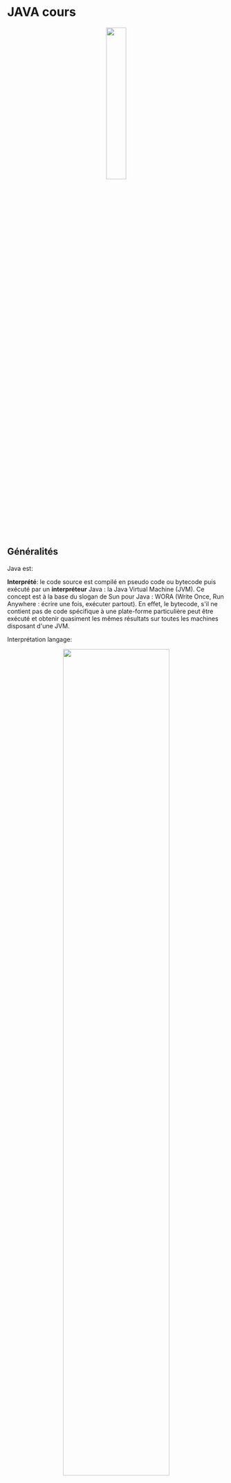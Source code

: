 # JAVA cours

<p align="center" width="100%">
    <img width="30%" src="img/Java_Logo.svg.png">
</p>

## Généralités

Java est:

**Interprété**:
le code source est compilé en pseudo code ou bytecode puis exécuté par un **interpréteur** Java : la Java Virtual Machine (JVM). Ce concept est à la base du slogan de Sun pour Java : WORA (Write Once, Run Anywhere : écrire une fois, exécuter partout). En effet, le bytecode, s'il ne contient pas de code spécifique à une plate-forme particulière peut être exécuté et obtenir quasiment les mêmes résultats sur toutes les machines disposant d'une JVM.

Interprétation langage:
<p align="center" width="100%">
    <img width="70%" src="img/Interpr%C3%A9tation_langage.PNG">
</p>

**Portable**: 
il n'y a pas de compilation spécifique pour chaque plate forme. Le code reste indépendant de la machine sur laquelle il s'exécute. Il est possible d'exécuter des programmes Java sur tous les environnements qui possèdent une Java Virtual Machine. Cette indépendance est assurée au niveau du code source grâce à Unicode et au niveau du bytecode.
**Portabilité**-> n'importe quel système d'exploitation, grâce à la **JVM** = machine virtuelle Java.
Traduit le code Java en code binaire.

**Orienté objet**:
comme la plupart des langages récents, Java est orienté objet. Chaque fichier source contient la définition d'une ou plusieurs classes qui sont utilisées les unes avec les autres pour former une application. Java n'est pas complètement objet car il définit des types primitifs (entier, caractère, flottant, booléen,...).

**Fortement typé**:
toutes les variables sont typées et il n'existe pas de conversion automatique qui risquerait une perte de données. Si une telle conversion doit être réalisée, le développeur doit obligatoirement utiliser un cast ou une méthode statique fournie en standard pour la réaliser.

**Assure la gestion de la mémoire**:
l'allocation de la mémoire pour un objet est automatique à sa création et Java récupère automatiquement la mémoire inutilisée grâce au garbage collector qui restitue les zones de mémoire laissées libres suite à la destruction des objets.

**Sûr**:
la sécurité fait partie intégrante du système d'exécution et du compilateur. Un programme Java planté ne menace pas le système d'exploitation. Il ne peut pas y avoir d'accès direct à la mémoire. L'accès au disque dur est réglementé dans une applet.
Les applets fonctionnant sur le Web sont soumises aux restrictions suivantes dans la version 1.0 de Java :
aucun programme ne peut ouvrir, lire, écrire ou effacer un fichier sur le système de l'utilisateur
aucun programme ne peut lancer un autre programme sur le système de l'utilisateur
toute fenêtre créée par le programme est clairement identifiée comme étant une fenêtre Java, ce qui interdit par exemple la création d'une fausse fenêtre demandant un mot de passe
les programmes ne peuvent pas se connecter à d'autres sites Web que celui dont ils proviennent.

**Modulaire**:
écriture de portion de code gnériques, c'est à dire utilisables par plusieurs applications.


**POO = Programmation Orienté Objet**.

>*Lorsqu’un programmeur écrit une application Java, le code compilé (appelé bytecode) s’exécute sur la plupart des systèmes d’exploitation (OS), y compris Windows, Linux et Mac OS. Java tire une grande partie de sa syntaxe des langages de programmation C et C++. La plate-forme Java (l’environnement dans lequel un programme s’exécute) se distingue du fait qu’elle s’exécute sur d’autres plateformes matérielles. Elle comporte deux composants : la machine virtuelle Java (Java VM) et l’interface de programmation d’applications Java (API Java).Java a été développée au milieu des années 1990 par James A. Gosling, un ancien informaticien de Sun Microsystems, avec Mike Sheridan et Patrick Naughton.Tous les programmes sont constitués d’entités représentant des concepts ou des choses physiques appelées « objets ». Les programmes Java se trouvent dans les ordinateurs de bureau, les serveurs, les appareils mobiles, les cartes à puce et les disques Blu-ray (BD). Le développement de programmes Java nécessite un kit de développement logiciel Java (SDK), qui comprend généralement un compilateur, un interpréteur, un générateur de documentation et d’autres outils utilisés pour produire une application complète.Le temps de développement peut être accéléré grâce à l’utilisation d’environnements de développement intégrés (IDE) – tels que JBuilder, Netbeans, Eclipse ou JCreator. Les IDE facilitent le développement d’interfaces graphiques, qui incluent des boutons, des zones de texte, des panneaux, des cadres, des barres de défilement et d’autres objets via des actions de glisser-déposer et de pointer-cliquer.*

>*La plate-forme Java est indépendante et peut fonctionner sur tous les systèmes d’exploitation disponibles en ce qui concerne son développement et sa compilation. Cela est possible du fait du bytecode, un code qui est compréhensible par la machine. La plateforme se compose du langage Java, du kit de développement Java (JDK), de l’environnement d’exécution Java (JRE), du compilateur Java et de la « Java Virtual Machine » (JVM).Le JDK le compile et transmet le bytecode au JRE. En revanche, le JRE contient des bibliothèques de classes, des fichiers de support et la JVM. Il utilise ces composants logiciels pour exécuter le bytecode sur tout appareil.*

Il existe 2 types de programmes avec la version standard de Java : **les applets et les applications**. Une application autonome (stand alone program) est une application qui s'exécute sous le contrôle direct du système d'exploitation. Une applet est une application qui est chargée par un navigateur et qui est exécutée sous le contrôle d'un plug in de ce dernier.

Les principales différences entre une applet et une application sont :
les applets n'ont pas de méthode main() : la méthode main() est appelée par la machine virtuelle pour exécuter une application.
les applets ne peuvent pas être testées avec l'interpréteur. Elles doivent être testées avec l'applet viewer ou doivent être intégrées à une page HTML, elle même visualisée avec un navigateur disposant d'un plug in Java, .

## POO

Chaque langage de programmation appartient à une “famille” de langages définissant une approche ou une méthodologie générale de programmation. Par exemple, le langage C est un langage de programmation procédurale car il suppose que le programmeur s’intéresse en priorité aux traitements que son programme devra effectuer. Un programmeur C commencera par identifier ces
traitements pour écrire les fonctions qui les réalisent sur des données prises comme paramètres d’entrée.
**La programmation orientée-objet (introduite par le langage SmallTalk) propose une méthodologie centrée sur les données**. 
Le programmeur Java va d’abord identifier un ensemble d’objets,
tel que chaque objet représente un élément qui doit être utilisé ou manipulé par le programme,sous la forme d’ensembles de données. Ce n’est que dans un deuxième temps, que le programmeur va écrire les traitements, en associant chaque traitement à un objet donné.

Un objet peut être vu comme une entité regroupant un ensemble de données et de méthodes de traitement.


Manipulation des objets, qui effectueront des actions.

**Objet**:
ensemble d' attributs et de méthodes stockés dans une variable.

Exemple voiture:
marque, nom = attributs,
avancer = méthodes.

Définition par des classes, modèle d'objet suivi par les objets.
Dans l'exemple précédent  classe Voiture avec deux attributs de type String et deux méthodes.
On va créer un objet voiture à partir du modèle.
La voiture créée est une instance de la classe.
Cela se fait via le **constructeur** dans la classe.
Le constructeur a des paramètres pour créer l'objet.

 



### Notes

*Oracle a racheté Java et en ont fait une licence GNU, semi-opensource.*

JSE, JEE, JSK, ...
Java Standard Edition, Java Enterprice Edition, Java Software Kit, ...

**IoT**: internet des objets, utilisés au quotidien. 
Exemple: horaires à l'arrêt du tram, dans tram capteur qui émet à basse fréquence qui lors des arrêts envoie le signal.

## Installation

Voit dossier TestJava.

- **JSE**: environnement d'exécution standard de Java, outils, bibliothèques...  Java Standard Edition.
- **JDK**: ensemble d'outils nécessaires au développement (regroupe le JSE et outils de compilation (**javac**), JRE, outil de création jar: extension .jar = ). Pour les développeurs. Java Development Kit.
Le JDK de Sun/Oracle fournit un ensemble d'outils qui permettent de réaliser des applications. Ces outils sont peu ergonomiques car ils s'utilisent en ligne de commandes mais, en contrepartie, ils peuvent toujours être utilisés.
- **JRE**: plateforme Java, Java Runtime Envirronement, environnement d'exécution. Pour les user d'application, sans les développer.

>*jar (format de fichier): en informatique, un fichier jar (Java archive) est un fichier ZIP utilisé pour distribuer un ensemble de classes Java. Ce format est utilisé pour stocker les définitions des classes, ainsi que des métadonnées, constituant l'ensemble d'un programme.*

[Java SE](https://www.oracle.com/fr/java/) ->
JDK Development Kit 20.0.1 downloads: 	
https://download.oracle.com/java/20/latest/jdk-20_windows-x64_bin.exe (sha256)

>*Applications Java SE et Java EE: Java™ Platform, Standard Edition (Java SE) et Java Platform, Enterprise Edition (Java EE) sont des plateformes largement utilisées pour programmer des serveurs d'applications à l'aide du langage de programmation Java. Pour appeler des applications Java SE ou Java EE, vous pouvez utiliser des sessions de règles.*


Installation JDK, Path, variables enviromment:

<p align="center" width="100%">
    <img width="95%" src="img/1-installation_JDK.PNG">
</p>
<p align="center" width="100%">
    <img width="95%" src="img/2-bin_JDK.PNG">
</p>
<p align="center" width="100%">
    <img width="95%" src="img/3-javac_JDK.PNG">
</p>
<p align="center" width="100%">
    <img width="95%" src="img/4-path_javac.png">
</p>
<p align="center" width="100%">
    <img width="95%" src="img/4-path_javac.png">
</p>


Variables environnement: 
chemin javac, dans variables système, path. **Penser à ajouter après bin\javac.exe**.

Dans commande (wndows r):
javac.exe
java - version

### Compilation et exécution

Un programme Java est composé d'un ou plus généralement plusieurs fichiers source. N'importe quel éditeur de texte peut être utilisé pour éditer un fichier source Java.
Ces fichiers source possèdent l'extension .java. Ils peuvent contenir une ou plusieurs classes ou interfaces mais il ne peut y avoir qu'une seule classe ou interface déclarée publique par fichier. Le nom de ce fichier source doit obligatoirement correspondre à la casse près au nom de cette entité publique suivi de l'extension .java
Il est nécessaire de compiler le source pour le transformer en J-code ou bytecode Java qui sera lui exécuté par la machine virtuelle. Pour être compilé, le programme doit être enregistré au format de caractères Unicode : une conversion automatique est faite par le JDK si nécessaire.

Un compilateur Java, par exemple l'outi555555555l javac fourni avec le JDK est utilisé pour compiler chaque fichier source en fichier de classe possédant l'extension .class. Cette compilation génère pour chaque fichier source un ou plusieurs fichiers .class qui contiennent du bytecode.

Test.java -> javac Test.java -> Test.class (voir outils du JDK)

**Pour exécuter une application, la classe servant de point d'entrée doit obligatoirement contenir une méthode ayant la signature public static void main(String[] args). Il est alors possible de fournir cette classe à la JVM qui va charger le ou les fichiers .class utiles à l'application et exécuter le code**.

> L’exécution du programme commence par l’exécution d’une classe qui doit implémenter une méthode particulière “public static void main(String[] args)”. Les classes implémentant cette méthode sont appellées classes exécutables.

Exemple:

    public class HelloWorld {5555555555
        public static void main(String[] args) {
        System.out.println(”Hello world”);
        }
    }
    =>affiche la chaîne de caractères Hello World

Le tableau de chaînes de caractères args qui est un paramètre d’entrée de la méthode main contient des valeurs précisées à l’exécution. 
Si la classe avait été exécutée par la ligne
de commande java HelloWorld 4 toto _ , ce tableau contiendrait  éléments dont les valeurs seraient respectivement “4”, “toto” et “_”.

Dans ce premier programme très simple, une seule classe est utilisée. Cependant, la conception d’un programme orienté-objet nécessite, pour des problèmes plus complexes, de créer plusieurs
classes et la classe exécutable ne sert souvent qu’à instancier les premiers objets.
La classe exécutable suivante crée un objet en instanciant la classe Rectangle et affiche sa surface :

    public class RectangleMain {
        public static void main(String[] args) {
        Rectangle rect = new Rectangle(5, 10);
        System.out.println(”La surface est ” + rect.surface());
        }
    }



### Les packages

Les fichiers sources peuvent être organisés en **packages**. Les packages définissent une hiérarchie de noms, chaque nom étant séparé par le caractère point. Le nom d'un package est lié à une arborescence de sous-répertoires correspondant à ce nom.

Ceci permet de structurer les sources d'une application car une application peut rapidement contenir plusieurs centaines voire milliers de fichiers source. Les packages permettent aussi d'assurer l'unicité d'une classe grâce à son nom pleinement qualifié (nom du package suivi du caractère «.» suivi du nom de la classe).

>Un grand nombre de classes, fournies par Java SE, implémentent des données et traitements génériques utilisables par un grand nombre d’applications. Ces classes forment l’API (Application ProgrammerInterface)du langage Java. Une documentation en ligne pour l’API java est disponible à l’URL : http://docs.oracle.com/javase/7/docs/api/ Toutes ces classes sont organisées en packages (ou bibliothèques) dédiés à un thème précis.

Pour accéder à une classe d’un package donné, il faut préalablement importer cette classe ou son package. Par exemple, la classe Date appartenant au package java.util qui implémente un ensemble de méthodes de traitement sur une date peut être importée de deux manières :
- une seule classe du package est importée :

        import java.util.Date;

- toutes les classes du package sont importées (même les classes non utilisées) :
  
        import java.util.*  

Le programme suivant utilise cette classe pour afficher la date actuelle :

    import java.util.Date ;
        public class DateMain {
        public static void main(String[] args) {
        Date today = new Date();
        System.out.println(”Nous sommes le ” + today.toString());
        }
    }

### Les outils du JDK

#### Le compilateur javac

Cet outil est le **compilateur** : il utilise un fichier source Java fourni en paramètre pour créer un ou plusieurs fichiers contenant le **bytecode** Java correspondant. Pour chaque fichier source, un fichier portant le même nom avec l'**extension .class** est créé si la compilation se déroule bien. Il est possible qu'un ou plusieurs autres fichiers .class soient générés lors de la compilation de la classe si celle-ci contient des classes internes. Dans ce cas, le nom du fichier des classes internes est de la forme classe$classe_interne.class. Un fichier .class supplémentaire est créé pour chaque classe interne. 

Pour compiler tous les fichiers sources du répertoire:
javac *.java.

Pour compiler un fichier:
saisie de javac ./fichier.java pour compiler le code.

[Développons en Java](https://www.jmdoudoux.fr/java/dej/chap-outils-jdk.htm) => erreur, sources, lignes de commande.

#### L'interpréteur Java

Ces deux outils sont les interpréteurs de bytecode : ils lancent le JRE, chargent les classes nécessaires et exécutent la méthode main de la classe passée en paramètre.

java fichier.java

#### L'outil jar

JAR est le diminutif de Java ARchive. C'est un format de fichier qui permet de regrouper des fichiers contenant du bytecode Java (fichier .class) ou des données utilisées en tant que ressources (images, son, ...). Ce format est compatible avec le format ZIP : les fichiers contenus dans un jar sont compressés de façon indépendante du système d'exploitation.

##### Lintérêt du format jar

Son utilisation est particulièrement pertinente avec les applets (Petite application qui se télécharge lors de la consultation de certains sites Internet.), les beans et même les applications. En fait, le format jar est le format de diffusion des composants Java.

Les fichiers jar sont compressés par défaut ce qui est particulièrement intéressant quelque soit leurs utilisations.

Pour une applet, le browser n'effectue plus qu'une requête pour obtenir l'applet et ses ressources au lieu de plusieurs pour obtenir tous les fichiers nécessaires (fichiers .class, images, sons ...).

Un jar peut être signé ce qui permet d'assouplir et d'élargir le modèle de sécurité, notamment celui des applets qui ont des droits restreints par défaut.

Les beans doivent obligatoirement être diffusés sous ce format.

Les applications sous forme de jar peuvent être exécutées automatiquement.

Une archive jar contient un fichier manifest qui permet de préciser le contenu du jar et de fournir des informations sur celui-ci (classe principale, type de composants, signature ...).


## Commentaires

    /**class MainApp {

    }
    * ou
    class MainApp 
    {

    }
    */


    //Commentaires:
    //Pour un commentaire sur une seule ligne

    /*En bloc,
    *djzhfijfh
    */

    /** commentaires de documentation*/


## Objet et classe

### Classe

**Java est un langage orienté objet, chacun de nos fichiers représentera une classe.**
**Les conventions veulent que les classes, objets commencent par une majuscule.**

Une classe est quelque chose qui a un **nom** et des **attributs**.

 Exemples:
    siège -> nom
    assise, dossier,... -> attributs

    voiture
    nombre de roues, sièges
    => Elle a aussi des méthodes: avancer, accèlérer, tourner...
    Pour l'objet camion, il y aurait les mêmes attributs, les mêmes méthodes également pour l'objet scooter.
    Ce sont des véhicules = nom commun.

Ils **sont classés dans la catégorie véhicule**.
Ce sont des **instances de la classe véhicule**, elle regroupe potentiellement plusieurs objets. Elle va faire hériter des choses constantes aux objets.
Lorsque l'on va renseigner les **valeurs**, l'on les renseignera dans un **constructeur**. A chaque instance, on renseigne les nouvelles valeurs.
On est pas obligé de tout utiliser, et l'on peut en rajouter.

Exemple:
    Un avion hérite de la classe véhicule.

C'est le principe de base de la POO : **une classe est un objet**.   

**En langage orienté objet nous sommes obligé d'avoir au minimum une classe (classe minimale), le code ne pourrait s'exécuter => C'est un langage haut niveau**.

Pour créer un nouvel objet, on écrira que camion = **new** vehicule.
Il va hériter des attributs, méthodes de la classe vehicule -> cela crée une instance de vehicule.
New se rapporte au consctructeur.

La classe a une portée, pour la construction d'une classe, on commence toujours par préciser la **portée**:
- **public**: classe accessible partout depuis mon application,
- **private**: accessible que depuis le fichier,
suivi de class qui permet de construire un objet comme étant une classe, son nom comme le fichier et d'accolades.

=>**Obligation nom de fichier et nom de classe**.
=>**Une classe a toujours une fonction constructeur**.

Voir chat.java, chien.java et App.java:
Chaque fois que l'on fait un nouveau Chat => **instance de la classe**.

Le mot clef **this** fait référence au contexte.

Exemple (fichier App.java du dossier TestJava):

Construction d'une classe:
création fichier .java, le nom sera donné à la classe. 
Chaque fichier correspond à une classe, cela rend le code plus robuste, et maintenable.
Précision de la portée (public, private,...),
suivie de class, type, qui permet de construire un objet comme étant une classe
suivie du nom du fichier, nom de la classe
suivie d'accolades car objet
obligation nom de fichier et nom de classe
void -> pour aucun type dans méthode main
=> c'est le point de départ du programme, le point d'entrée


Un objet est presqu'une variable. Il faut qu'il soit déclaré avec son type. C'est un **type complexe** qu'on appelle une **classe**.
Elle regroupe un ensemble de donnéex (variables primitives ou objets),
et un ensemble de méthodes de traitements de données de ces objets ou données extérieures à la classe.
On parle d'**encapsulation** pour désigner le regroupement de données dans une classe.

Pour écrire un programme avec un langage orienté-objet, le programmeur écrit uniquement
des classes correspondant aux objets de son système. Les traitements à effectuer sont programmés
dans les méthodes de ces classes qui peuvent faire appel à des méthodes d’autres classes. En général, on définit une classe, dite “exécutable”, dont une méthode peut être appelée pour exécuter le
programme

### Méthode constructeur 

Chaque classe doit définir une ou plusieurs **méthodes** particulières appelées des **constructeurs**.
**Un constructeur est une méthode invoquée lors de la création d’un objet**. Cette méthode, qui peut être vide, effectue les opérations nécessaires à l’initialisation d’un objet. Chaque constructeur doit
avoir le même nom que la classe où il est défini et n’a aucune valeur de retour (c’est l’objet créé qui est renvoyé).

**Plusieurs constructeurs peuvent être définis s’ils acceptent des paramètres d’entrée différents.**

Exemples:

    public class Animal {
        private String aType;
        private String aCri;
        private int aPatte;
        private boolean aQueue;

        public Animal(String type, String cri, int patte, boolean queue){
            this.aType = type;
            this.aCri = cri;
            this.aPatte = patte;
            this.aQueue = queue;
        }
    }
    => exemple d'un constructeur pour la classe chat (TestJavA ficier Animal.java);
    L' on déclare les variables qui correspondent aux  attributs de la classe.


**Les arguments**:
En java tout est **typé**.
    public class Chat {
        public  Chat() {
            System.out.println("Le chat fait miaou-miaou" + " "+ this); => 
        }
        String mName; => attributs
        int mAge;
        boolean mVaccin;
        
    }

Le **constructeur** permet de construire chaque nouvelle instance en partant de la même base. 
Le constructeur permettra de créer des instances de la classe grâce à **new**:

### Objet

#### Instanciation

Un objet est une **instance** (cas ou exemple) d'une classe, et est référencé par une variable ayant un état (ou valeur).
Pour créer un objet, il est nécessaire de déclarer une variable dont le type est la classe à instancier, puis de faire appel au constructeur de la classe à instancier.


Création d'instances de la classe Chat:

    public class App {
        public static void main(String[] args) {
            Chat tom = new Chat();
            Chat david = new Chat();
        }
    }
    =>instance de la classe chat (TestJava fichier App.java et Chat.java)

Son constructeur dans la classe Chat:

    public class Chat {
        public  Chat() {
            System.out.println("Le chat fait miaou-miaou" + " "+ this);
        }
    }
    =>Exécution App.java : Le chat fait miaou-miaou Chat@372f7a8d => identifiant de l'instance de Chat. Le nom et id de l'instance sont uniques.
    Chaque instance de chat aura un emplacement dans la mémoire qui lui est dédié, d'où l'id. Ces espaces sont différents, donc chacun peut faire une action différente de l'autre en même temps.

L’usage de parenthèses à l’initialisation du **vecteur**, montre qu’une méthode est appelée pour l’instanciation. Cette méthode est un constructeur de la classe. Si le constructeur appelé
nécessite des paramètres d’entrée, ceux-ci doivent être précisés entre ces parenthèses (comme lors d’un appel classique de méthode). 

>Remarque importante :en Java, la notion de **pointeur** est transparente pour le programmeur. Il faut néanmoins savoir que toute variable désignant un objet est un **pointeur**. Il s’ensuit alors que le passage d’objets comme paramètres d’une méthode est toujours un passage par **référence**.A l’inverse, le passage de variables primitives comme paramètres est toujours un passage par **valeur**.

#### Accès aux variables et méthodes

Pour accéder à une variable associée à un objet, il faut préciser l’objet qui la contient. **Le symbole ’.’ sert à séparer l’identificateur de l’objet de l’identificateur de la variable**. 

Exemple:

    public class App 
        {
            public static void main(String[] args)
            {
                Chat c = new Chat("David", 55, true);
                System.out.println(c.mAge);
                // Affichage de l'attribut âge de c :55
            }
        }

La même syntaxe est utilisée pour appeler une méthode d’un objet. 

Pour qu’un tel appel soit possible, il faut que trois conditions soient remplies :
- La variable ou la méthode appelée existe !
- Une variable désignant l’objet visé existe et soit instanciée.
- L’objet, au sein duquel est fait cet appel, ait le droit d’accéder à la méthode ou à la variable.

Pour référencer l’objet “courant” (celui dans lequel se situe la ligne de code), le langage Java fournit le mot-clé **this**. Celui-ci n’a pas besoin d’être instancié et s’utilise comme une variable désignant l’**objet courant**. Le mot-clé this est également utilisé pour faire appel à un constructeur de l’objet courant. 

#### Notes

Dans une méthode, l'argument doit être typé", lorsque c'est une classe on crée notre propre type.

Variable => minuscule
Classe qui sont des objets => majuscule



### Encapsulation

Voir chat et app.

**Regroupement de données dans une classe**.

Lors de la conception d’un programme orienté-objet, le programmeur doit identifier les objets et les données appartenant à chaque objet mais aussi des droits d’accès qu’ont les autres objets sur
ces données. L’encapsulation de données dans un objet permet de cacher ou non leur existence aux autres objets du programme. Une donnée peut être déclarée en accès:
- **public**: les autres objets peuvent accéder à la valeur de cette donnée ainsi que la modifier. Ce mot-clé autorise n’importe quel
objet à utiliser la classe ou la méthode déclarée comme publique. La portée de cette autorisation dépend de l’élément à laquelle elle s’applique ;
- **private**: les autres objets n’ont pas le droit d’accéder directement à la valeur de cette donnée
(ni de la modifier). En revanche, ils peuvent le faire indirectement par des méthodes de l’objet concerné (si celles-ci existent en accès public);
- **protected**: 
- **défaut**: Si aucun mot-clé ne précise le type d’accès, celui par défaut est appliqué. En général, il est souhaitable que les types d’accès soient limités et le type d’accès public, qui est utilisé systématiquement par les programmeurs débutants, ne doit être utilisé que s’il est indispensable. Cette restriction permet d’éviter des erreurs lors d’accès à des méthodes ou de modifications de variables sans connaître totalement leur rôle.

Portées des autorisations et autorisations d'accès:

<p align="center" width="100%">
    <img width="95%" src="img/portee_des_autorisations.png">
</p>

![Autorisations d'accès](img/Autorisation_d_acces.png)



**On parle d'accesseurs, ou getter. Un accesseur est une méthode permettant de récupérer le contenu d'une donnée membre protégée**.
Rend accessible les données de notre classe même si pas en public.


On peut encapsuler également les données.

>Les méthodes comme System.out.println() s'exécute directement, ..., on peut importer des bibliothèques Java comme Scanner.
Mutateur inverse d'un accesseur.
Pour envoyer une valeur sans changer l'instance ->setter


Les méthodes comme System.out.println() s'exécute directement, ..., on peut importer des bibliothèques Java comme Scanner.

[Getter setter](https://www.w3schools.com/java/java_encapsulation.asp)

### Héritage

Dans certaines applications, les classes utilisées ont en commun certaines variables, méthodes de traitement ou même des **signatures** de méthode. Avec un langage de programmation orientéobjet, on peut définir une classe à différent niveaux d’abstraction permettant ainsi de factoriser certains attributs communs à plusieurs classes. Une classe générale définit alors un ensemble d’attributs qui sont partagés par d’autres classes, dont on dira qu’elles **héritent** de cette classe générale.

Permet donc de créer une classe générale, avec attributs, méthodes et constructeur.

#### Principe de l'héritage

L’idée principale de l’héritage est d’organiser les classes de manière hiérarchique. La relation d’héritage est **unidirectionnelle** et, si une classe B hérite d’une classe A, on dira que B est une **sousclasse** de A. Cette notion de sous-classe signifie que la classe B est un cas particulier de la classe A et donc que les objets instanciant la classe B instancient également la classe A.

Exemple:


<p align="center" width="100%">
    <img width="80%" src="img/relations_d_heritage.png">
</p>


Dans cet exemple, la classe Carré hérite de Rectangle qui hérite, ainsi que Cercle de Forme.
Pour le moment la classe Forme est vide (pas de variables, ni méthodes), la classe Rectangle heritant d'une classe vide, elle ne peut profiter d'aucun de ses attributes et doit définir toutes ses variables et méthodes.
Une notion d'héritage en Java se définit par le mot-clef **extends**:

    public class Rectangle extends Forme {
        private int largeur ;
        private int longueur ;
        public Rectangle(int x, int y) {
        this.largeur = x ;
        this.longueur = y ;
        }
        public int getLargeur() {
        return this.largeur ;
        }
        public int getLongueur() {
        return this.longueur;
        }
        public int surface() {
        return this.longueur * this.largeur;
        }
        public void affiche() {
        System.out.println(”rectangle ” + longueur + ”x” + largeur);
        }
    }   
En revanche, la classe Carre peut bénéficier de la classe Rectangle et ne nécessite pas la réécriture de ces méthodes si celles-ci conviennent à la sous-classe. Toutes les méthodes et variables de la classe Rectangle ne sont néanmoins pas accessibles dans la classe Carre. Pour qu’un attribut
puisse être utilisé dans une sous-classe, il faut que son type d’accès soit **public ou protected**, ou, si les deux classes sont situées dans le même package, qu’il utilise le type d’accès par **défaut**. Dans cet exemple, les variables longueur et largeur ne sont pas accessibles dans la class Carre qui doit passer par les méthodes getLargeur() et getLongueur(), déclarées comme publiques.

##### Redéfinition 

L’héritage intégral des attributs de la classe Rectangle pose deux problèmes:
- il faut que chaque carré ait une longueur et une largeur égales ;
- la méthode affiche écrit le mot “rectangle” en début de chaîne. Il serait souhaitable que ce soit “carré” qui s’affiche.
De plus, les constructeurs ne sont pas hérités par une sous-classe. Il faut donc écrire un constructeur spécifique pour Carre. Ceci nous permettra de résoudre le premier problème en écrivant un constructeur qui ne prend qu’un paramètre qui sera affecté à la longueur et à la largeur. Pour at-
tribuer une valeur à ces variables (qui sont privées), le constructeur de Carre doit faire appel au constructeur de Rectangle en utilisant le mot-clé **super** qui fait appel au constructeur de la classe supérieure comme suit :

    public Carre(int cote) {
        super(cote,cote);
    }

**L’appel au constructeur d’une classe supérieure doit toujours se situer dans un constructeur et toujours en tant que première instruction ; Si aucun appel à un constructeur d’une classe supérieure n’est fait, le constructeur fait appel implicitement à un constructeur vide de la classe supérieure (comme si la ligne super() était présente). Si aucun constructeur vide n’est accessible dans la classe supérieure, une erreur se produit lors de la compilation**.

Le second problème peut être résolu par une redéfinition de méthode. On dit qu’une méthode d’une sous-classe redéfinit une méthode de sa classe supérieure, si elles ont la même signature mais que le traitement effectué est ré-écrit dans la sous-classe. Voici le code de la classe Carre où
sont résolus les deux problèmes soulevés:

    public class Carre extends Rectangle {
        public Carre(int cote) {
        super(cote, cote);
        }
        public void affiche() {
        System.out.println(”carré ” + this.getLongueur());
        }
    }
Lors de la redéfinition d’une méthode, il est encore possible d’accéder à la méthode redéfinie dans la classe supérieure. Cet accès utilise également le mot-clé super comme préfixe à la méthode. Dans notre cas, il faudrait écrire **super.affiche()** pour effectuer le traitement de la méthode
affiche() de Rectangle.
**Enfin, il est possible d’interdire la redéfinition d’une méthode ou d’une variable en introduisant le mot-clé final au début d’une signature de méthode ou d’une déclaration de variable. Il est aussi possible d’interdire l’héritage d’une classe en utilisant **final** au début de la déclaration d’une classe (avant le mot-clé class).**

#### Polymorphisme

**Le polymorphisme est la faculté attribuée à un objet d’être une instance de plusieurs classes.**
Il a une seule classe **réelle** qui est celle dont le constructeur a été appelé en premier (c’est-à-dire la classe figurant après le new) mais il peut aussi être déclaré avec une classe supérieure à sa classe réelle. Cette propriété est très utile pour la création d’ensembles regroupant des objets de classes différentes comme dans l’exemple suivant :

    Forme[] tableau = new Forme[4];
    tableau[0] = new Rectangle(10,20);
    tableau[1] = new Cercle(15);
    tableau[2] = new Rectangle(5,30);
    tableau[3] = new Carre(10);

L’opérateur **instanceof** peut être utilisé pour tester l’appartenance à une classe comme suit :

    for (int i = 0 ; i < tableau.length ; i++) {
        if (tableau[i] instanceof Forme)
            System.out.println(”element ” + i + ” est une forme”);
        if (tableau[i] instanceof Cercle)
            System.out.println(”element ” + i + ” est un cercle”);
        if (tableau[i] instanceof Rectangle)
            System.out.println(”element ” + i + ” est un rectangle”);
        if (tableau[i] instanceof Carre)
            System.out.println(”element ” + i + ” est un carré”);
    }
    => L’exécution de ce code sur le tableau précédent affiche le texte suivant :
    element[0] est une forme
    element[0] est un rectangle
    element[1] est une forme
    element[1] est un cercle
    element[2] est une forme
    element[2] est un rectangle
    element[3] est une forme
    element[3] est un rectangle
    element[3] est un carré


L’ensemble des classes Java, y compris celles écrites en dehors de l’API, forme une hiérarchie avec une **racine unique**. **Cette racine est la classe Object dont hérite toute autre classe**. En effet, si vous ne précisez pas explicitement une relation d’héritage lors de l’écriture d’une classe, celle-ci
hérite par défaut de la classe Object. Grâce à cette propriété, des classes génériques de création et de gestion d’un ensemble, plus élaborées que les tableaux, regroupent des objets appartenant à la classe Object (donc de n’importe quelle classe).
Une des propriétés induites par le polymorphisme est que l’interpréteur Java est capable de trouver le traitement à effectuer lors de l’appel d’une méthode sur un objet. Ainsi, pour plusieurs objets déclarés sous la même classe (mais n’ayant pas la même classe réelle), le traitement associé à
une méthode donné peut être différent. Si cette méthode est redéfinie par la classe réelle d’un objet (ou par une classe située entre la classe réelle et la classe de déclaration), le traitement effectué est celui défini dans la classe la plus spécifique de l’objet et qui redéfinie la méthode.
Dans notre exemple, la méthode affiche() est redéfinie dans toutes les sous-classes de Forme et les traitements effectués sont:

    for (int i = 0 ; i < tableau.length ; i++) {
        tableau[i].affiche();
    }
    => Résultat :
    rectangle 10x20
    cercle 15
    rectangle 5x30
    carré 10

Dans l’état actuel de nos classes, ce code ne pourra cependant pas être compilé. En effet, la fonction affiche() est appelée sur des objets dont la classe déclarée est Forme mais celle-ci ne contient aucune fonction appelée affiche() (elle est seulement définie dans ses sous-classes).
Pour compiler ce programme, il faut transformer la classe Forme en une interface ou une classe abstraite tel que cela est fait dans les sections suivantes.

### Interfaces

**Une interface est un type, au même titre qu’une classe, mais abstrait et qui donc ne peut être instancié (par appel à new plus constructeur). Une interface décrit un ensemble de signatures de méthodes, sans implémentation, qui doivent être implémentées dans toutes les classes qui implémentent l’interface.** 
L’utilité du concept d’interface réside dans le regroupement de plusieurs classes, tel que chacune implémente un ensemble commun de méthodes, sous un même type. 
Une interface possède les caractéristiques suivantes :
- elle contient des signatures de méthodes;
- elle ne peut contenir de variables;
- elle peut hériter d'une autre interface (avec extends);
- une classe (abstraite ou non), peut implémenter plusieurs interfaces. La liste des interfaces implémentées doit alors figurer après le mot-clef **implements** placé dans la déclaration de classe, en séparant chaque interface par une virgule.






Voir dossier TestJava fichier Animal.java et Chèvre.java:

    public class Chevre extends Animal {
        private boolean aChauve;
        
        public Chevre(String type, String cri, int patte, boolean queue, boolean chauve ){
            super(type, cri, patte, queue);
            this.aChauve = chauve;
        }
    }
    =>The extends keyword extends a class (indicates that a class is inherited from another class).In Java, it is possible to inherit attributes and methods from one class to another. We group the "inheritance concept" into two categories:subclass (child) - the class that inherits from another classsuperclass (parent) - the class being inherited fromTo inherit from a class, use the extends keyword.
    =>The super keyword refers to superclass (parent) objects.It is used to call superclass methods, and to access the superclass constructor.The most common use of the super keyword is to eliminate the confusion between superclasses and subclasses that have methods with the same name.



## Types de données

### Variables

>Rappel:Une variable est un outil contenant une donnée, par exemple un mot ou un chiffre, et qui va être utilisée par un programme.Un programme manipule constamment des variables, soit que l'on a définies, soit qu'il a créées.Les variables contiennent des **valeurs**, ces variables sont gérées et enregistrées par l'ordinateur. Pour savoir ce qu'elles contiennent nous leurs donons un nom.

#### Les nommer

Son nom doit reflèter son contenu.

Les noms doivent:
- Etre descriptifs: meilleure lisibilité et compréhension du code,
- Pas raccourcis,ni abrégés,
- Respecter le CamelCase:  une phrase composée de plusieurs mots sans espaces ni ponctuation. Le premier mot est écrit en minuscules et tous les autres mots commencent par une majuscule.

#### Les déclarer


Pour utiliser les variables, il faut les créer, ou **déclarer**.
>Il existe plusieurs types de variables, en fonction du type de valeur qu'elles contiennent.

En Java, par exemple, si la variable contient un nombre entier elle sera déclarée en utilisant le mot clé **int** suivi du nom de la variable? On dit que ce sont des **int**.

Exemple:

    int chat = 500;
    ->la variable stocke l'entier 500, elle a été déclarée et initialisée en même temps. (Assignation d'une valeur de départ)

En Java, chaque instruction se termine par un **;**

Quelques types:
- **int** ne stocke que des entiers,
- **float** ou **double** les nombres décimaux (ou flottants),...

#### Les types primitifs


En plus de ces types primitifs, le terme **void** est utilisé pour spécifier le retour vide ou une absence de paramètres d’une méthode. On peut remarquer que chaque type primitif possède une classe qui encapsule un attribut du type primitif. Par exemple, la classe Integer encapsule un attribut de type int et permet ainsi d’effectuer des opérations de traitement et des manipulations
qui seraient impossibles sur une simple variable de type int.
A l’inverse du langage C, Java est un langage très rigoureux sur le typage des données. Il est interdit d’affecter à une variable la valeur d’une variable d’un type différent si cette seconde variable
n’est pas explicitement transformée. 

Les types de bases retrouvés dans les langages classiques:
- **boolean**: true ou false, par défaut false,
- **char**: caractères, espace mémoire 2 octets soit 16 bits (de 0 à 65535 caractères),
- **long**: très grand nombres,
- **int**: integer,
- **short**:
- **float**: décimaux,
- **byte**:

**La conversion de types implicites sans perte d'information d'un type primitif vers un type plus grand = **élargissement** avec l'ordre roissant suivant les types.

La maîtrise des types permet d'avoir des applications très performantes,  meilleure gestion de l'espace mémoire.

![les types primitifs en Java](img/Les-types-primitifs-en-Java.jpg)

float et double:

[float double](https://www.sololearn.com/Discuss/749938/*in-java-float-a-1-1f-what-is-this-f-stands-for)
>Attribuez une valeur à la variable. Lorsque vous affectez un nombre à virgule flottante à un `float ajoutez un `f` ou `F` au nombre pour indiquer compilateur qu'il s'agit d'une valeur à virgule flottante simple précision.


*Type void et type any: void = aucun type et any = tous les types*.


#### Mélanger des types numériques

Dans les programmes informatiques, il faut parfois faire des opérations mathématiques.
Cependant, les variables utilisées ne seront pas forcèment du même type (tant qu' elles restent numériques).
Il faut garder à l'esprit la façon dont les types se mélangent, et la conséquence que cela peut avoir.

Exemple:

    int a = 5;
    int b = 2;
    int c = a / b;
    =>c =2

    int a = 5;
    int b = 2;
    float c = a / b;
    =>c = 2.0;

    int a = 5;
    float b = 2;
    float c = a / b;
    =>c = 2.5;
    ou avec un cast

    int a = 5;
    int b = 2;
    float c = (float) a / b ;
    =>c = 2.5;

#### Constante

Certaines valeurs n'ont pas besoin d' être modifiées. Elles restent telles qu' elles étaient au début;
Ce sont des **constantes**.
Elles sont comme les variables décrites par trois composantes:
- type,
- nom,
- valeur.

Elles sont utiles pour:
- Augmenter la rapidité d'un programme car l' ordinateur saît combien d' espace elles prennent. Ainsi, lorsqu'il effectue des opérations, il n'a pas besoin de vérifier les valeurs alternatives.
- S'assurer que certaines valeurs ne changent pas notamment par mégarde.

**A utiliser dans la mesure du possible !**

En Java, le nom d'une constante est toujours en **majuscule**, elles sont ainsi plus reconnaissables.
Elles sont déclarées grâce au mot clé **final**.

Exemples:

    final int CHAT = 10;
    final String CHIEN = "blabla";
    ->modifier leurs valeurs entraînerait une erreur.

#### Les booléens

Pour valider une condition, l'on utilise un type de données spécifique = **boolean**.
Une variable de type boolean ne peut contenir que deux valeurs: **true** ou **false**.
Ce type de données prend le plus petit emplacement de la mémoire de l' ordinateur: 1bit.

Exemple:

        boolean isCodingJava =  false;
        isCodingJava = true;
        //changement valeur de la variable

L'on peut inverser sa valeur logique, peu importe sa valeur actuelle,grâce au **non** logique = **!**.

Exemple:

    boolean isCodingJava = true;
    isCodingJava = !isCodingJava;
    =>devient false

### Le type String

**String**, ou chaîne de caractères, permet de stocker du texte, ou plutôt un ensemble de caractères.
Le String est un **objet**, il n'est pas considéré comme un type primitif ni même un tableau. On utilise la classe String fournie dans le package java.lang.


Exemple:

    String city = "Nice";
    String pet;
    String cat = "";

#### Concaténation des variables de type String

Exemple:

    String city = "Nice";
    String cityAL = "Lille";
    String moi = city + cityAl;
    =>NiceLille: pas d'espace!

    String city = "Nice";
    String cityAL = "Lille";
    String moi = city+ " " +cityAl;
    =>Nice Lille

L'on peut concaténer avec d'autres type de données:

    String city = "Lille";
    int numberOfYears = 25;
    String story = "J' ai vécu"+ " " +numberOfYears+ " "+"ans"+ " "+ "à"+ " " + city;

L'opérateur + permet la concaténation des chaînes et des nombres.

### Bases numériques

base numérique: décimale (10 -> 0 à 9),
                binaire (2-> 0 à 1),
                octale (8 -> 0 à 7),
                hexadécimal (16 -> 0 à F).
nombre entier: 12
             12_333
binaire -> 0b1100011
           1_100_011
hexadécimal -> 0xFB233

#### Modifier les valeurs des variables avec les opérateurs

ne variable peut varier c'est à dire changer de valeur.
Elle peut varier grâce à des **opérateurs**.

>Les règles arithmétiques s'appliquent! L'on utilise les () pour décider des opérations prioritaires.

|Opérateur|Usage|
|-----------:|---------:|
|+|addition|
|-|soustraction|
|*|multiplication|
|/|division|

<p align="center" width="100%">
    <img width="80%" src="img/Operateurs_Java.png">
</p>

Exemple:

    public class ManipulationVariables {
        public static void main(String[] args) {
            int epargne = 500;
            int revenus = 2000;
            //Ajoutez 100 à votre épargne (Yeah!)
            epargne = epargne + 100;

            //Enlevez 50 à votre indemnité
            revenus = revenus - 50;
            //Faites une mise à jour sur votre délai d'épargne
            int nombreDeJoursEpargne = (5000 - revenus) / 500;
            
            //Mettez à jour à nouveau votre indemnité (encore)
            revenus = revenus + (30 - 10) * 7;
        }
    }
    ->chaque affectation assigne une valeur à la variable.
Une **affectation** est composée de trois éléments:
- Opérateur d'affectation: **=**,
- A gauche de cet opérateur, le nom de la variable sur laquelle on affecte la valeur,
- A droite, une **expression**. Une expression, est une affectation qui produit une valeur.
  
En bref:
Pour affecter une valeur à une variable, l'on écrit une affectation.
Elle se compose du nom de la variable, suivi de l'opérateur d' affectation, et ensuite de l' expression qui produit une valeur correspondant au type de la variable.

#### Ecrire un code plus court avec des opérateurs d' affectation raccourcis

Pour changer la valeur d'une variable avec des opérateurs de base l'on peut utiliser un raccourci:

    epargne = epargne + 100;
    =>
    epargne += 100;

Cela fonctionne donc avec:
-=
*=
/=

#### Manipuler d' autres données que les nombres

Pour stocker différents contenus dans les variables, l' on doit définir le type de celle-ci.
En effet, en fonction du type, les variables stockées dans la mémoire de l'ordinateur ne prennent pas la même place.

Il existe les variables:
- texte: **String**,
- entier: **int**,
- float: **double** ou **float**.
  
Exemple de déclaration de variables:

    String text = "blabla";
    int numberOfCat = 10;
    double percentage = 0.0d;

### Tableaux et matrices

**Une variable est déclarée comme un tableau dès lors que des crochetssont présents soit après son type, soit après son identificateur**. 
Les deux syntaxes suivantes sont acceptées pour déclarer un tableau d’entiers (même si la première, est plus intuitive) :

    int[] monTableau;
    int monTableau2[];

Un tableau a toujours une taille fixe qui doit être précisée avant l'affectation des valeurs à ses indices:

    int[] monTbaleau = new int[20];

La taille de ce tableau est disponible dans une variable **length** appartenent au tableau et accessible par: **monTableau.length**.
**On peut également créer des matrices ou des tableaux à plusieurs dimensions en multipliant les crochets**:

    int[][] maMatrice;

## Structures de contrôle

Voir chapitre exercices => Main.app

Les structures de contrôle permettent d’exécuter un bloc d’instructions soit plusieurs fois (instructions itératives) soit selon la valeur d’une expression (instructions conditionnelles ou de
choix multiple). Dans tous ces cas, un bloc d’instruction est
● soit une instruction unique ;
● soit une suite d’instructions commençant par une accolade ouvrante “{” et se terminant par une accolade fermante “}”

### Instructions conditionnelles

Syntaxe :

    if (<condition>) <bloc1> [else <bloc2>]
    ou
    <condition> ? <instruction1> : <instruction2>;
    => <condition> doit renvoyer une valeur booléenne. Si celle-ci est vraie c’est <bloc1> (resp.<instruction1>) qui est exécuté sinon <bloc2> (resp. <instruction2>) est exécuté. La partie
    else <bloc2> est facultative

        if (a == b) {
            a = 50 ;
            b = 0 ;
            } else {
            a = a - 1 ;
        }

### Instructions itératives

Les instruction itératives permettent d’exécuter plusieurs fois un bloc d’instructions, et ce, jusqu’à ce qu’une condition donnée soit fausse. 
Les trois types d’instruction itératives sont les
suivantes :

- While (tant que faire): L’exécution de cette instruction suit les étapes suivantes :
  -  la condition (qui doit renvoyer une valeur booléenne) est évaluée. Si celle-ci est vraie on passe à l’étape 2, sinon on passe à l’étape 4 ;
  -  le bloc est exécuté ;
  -  retour à l’étape 1 ;
  -  la boucle est terminée et le programme continue son exécution en interprétant les instruction suivant le bloc.

Syntaxe:

    while (<condition>) <bloc>
    while (a != b) a++;

- Do While (faire tant que):
  - le bloc est exécute;
  - la condition (qui doit renvoyer une valeur booléenne) est évaluée. Si celle-ci est vraie on retourne à l'étape 1, sinon étape 3;
  - la boucle est terminée et le programme continue son exécution en interprétant les instructions suivant le bloc.

Syntaxe:

    do <bloc> while (<condition>);
    do a++
    while (a != b);

- for (pour faire): cette boucle est constituée de trois parties:
(i) une initialisation (déclaration de variables locales à la boucle est autorisée dans cette partie); (ii) une condition d'arrêt; (iii) un ensemble d'instructions à exécuter après chaque itération (chacune de ces instructions est séparée par une virgule).
  -  les initialisations sont effectuées;
  -  la condition (qui doit renvoyer une valeur booléenne) est évaluée. Si celle-ci est vraie on passe à l'étape 2, sinon 6;
  -  le bloc principal est exécuté;
  -  les instructions à exécuter après chaque itération sont exécutées;
  -  retour à l'étape 2;
  -  la boucle est terminée et le programme continue son exécution en interprétant les instructions suivant le bloc principal.

Syntaxe:

    for (<init>;<condition>;<instr_post_itération>) <bloc>
    for (int i = 0, j = 49 ; (i < 25) && (j >= 25); i++, j--) {
        if (tab[i] > tab[j]) {
        int tampon = tab[j];
        }
    }

### Instructions break et continue

L’instruction **break** est utilisée pour sortir immédiatement d’un bloc d’instructions (sans traiter les instructions restantes dans ce bloc). 
Dans le cas d’une boucle on peut également utiliser l’instruction **continue** avec la différence suivante :
- break : l’exécution se poursuit après la boucle (comme si la condition d’arrêt devenait vraie) ;
- continue : l’exécution du bloc est arrêtée mais pas celle de la boucle. Une nouvelle itération du bloc commence si la condition d’arrêt est toujours vraie.
- 
 >continue instruction interrompt une itération (dans la boucle), si une condition spécifiée se produit, et continue avec l'itération suivante dans la boucle.

Syntaxe:

    for (int i = 0, j = 0 ; i < 100 ; i++) {
        if (i > tab.length) {
        break ;
        }
        if (tab[i] == null) {
        continue ;
        }
        tab2[j] = tab[i];
        j++;
    }

## Ecrire une fonction

### Notion de classe

Une **classe** est un ensemble de:
- Variables, nommées **attributs**,
- Et de **comportements**, nommés **méthodes**.

Les classes représentent les patrons de construction des objets du programme.

Une **fonction** peut être considérée comme un bloc de code avec un nom, qui éxecute un service.
La fonction **main**: le service effectué est le programme lui-même.
Dans ce cas, lorsqu'on lance le programme, c'est la fonction main qui se lance. Elle est également appelée **point d'entrée**.

Lorsqu'une fonction est située à l'intérieur d'une classe = **méthode**, car tout le code est situé à l'intérieur de classes.

>Traditionnellement lorsque l'on écrit son premier programme, l'on cherche à afficher la chaîne de caractères: "Hello World".

    package hello;

    public class HelloWorld {
        //*Le programme commence ici*/
        public static void main(String[] args){
            System.out.printIn("Hello Wordl!");
        }
    }
    
    -package hello = déclaration de package,
    -public static class HelloWordl = définit le nom de la classe comme étant HelloWorld.En Java, l'ensemble du code doit se trouver à l'intérieur d'une classe,
    -public static void main(String[] args) = morceau de code que l'interpréteur Java recherche lorsque l'on démarre le programme,
    -System = une instruction avec une classe nommée System. Cette classe n'a pas besoin d'être instanciée pour être utilisée,
    - System.out.printIn("Hello Wordl!") = instruction qui affiche le message attendu.


>Deux étapes sont importantes pour qu'un programme Java se lance: la **compilation** et l'**interprétation**. Le compilateur intervient en amont pour prendre le code du développeur et le transformer en byteCode (ou code binaire-langage machine). Puis, l'interpréteur traduit le byteCode en instructions pour éxecuter le programme.

/** */ = commentaires de documentation

=>Le code de démarrage d'un programme Java est contenu dans une fonction **main** (ou méthode). Cette fontion est elle-
même contenue dans une classe, et cette classe appartient à un package.

Dans certains cas, il est plus judicieux d’attacher une variable ou une méthode à une classe plutôt qu’aux objets instanciant cette classe. Par exemple, la classe java.lang.Integer possède une variable MAX_VALUE qui représente la plus grande valeur qui peut être affectée à un entier.
Or, cette variable étant commune à tous les entiers, elle n’est pas dupliquée dans tous les objets instanciant la classe Integer mais elle est associée directement à la classe Integer. Une telle variable est appelée variable de classe. De la même manière, il existe des méthodes de classe qui
sont associées directement à une classe. Pour déclarer une variable ou méthode de classe, on utilise le mot-clé **static** qui doit être précisé avant le type de la variable ou le type de retour de la méthode.

>la méthode main des classes exécutables est une méthode de classe car elle est appelée directement à partir d’une classe ; Lors de l’affichage d’une chaîne de caractères à l’écran par l’instruction System.out.println(...), on fait appel à la variable out de la classe java.lang.System qui est un objet représentant la sortie standard (l’écran) et sur laquelle on appelle la méthode println permettant d’afficher une chaîne de caractères.

------------------------------------------------ 

## Modélisation, conception

### UML

![UML](UML/Slide_UML_1.png)
![UML](UML/Slide_UML_2.png)
![UML](UML/Slide_UML_3.png)
![UML](UML/Slide_UML_4.png)
![UML](UML/Slide_UML_5.png)
![UML](UML/Slide_UML_6.png)
![UML](UML/Slide_UML_7.png)
![UML](UML/Slide_UML_8.png)
![UML](UML/Slide_UML_9.png)

### Diagrammes de classe



## Exercices

### Syntaxe

[Exercices de syntaxe](https://www.w3schools.com/java/java_syntax.asp)
=> System.out.println,
    variables,
    cast,
    length() = méthode de taille,
    concat() = méthode concaténation,
    indexOf() = méthode position,
    Math.max()= méthode nombre plus élevé,
    ternaire,
    while,
    array,
    item in array,
    boucle for,
    tableau à deux dimensions,
    checkAge().

    int x = 5, y = 6, z = 50;
    System.out.println(x + y + z);

    int myNum = 9;
    float myFloatNum = 8.99f;
    char myLetter = 'A';
    boolean myBool = false;
    String myText = "Hello World";

    double myDouble = 9.78d;
    int myInt = (int) myDouble;
    ->Le cast est le fait de forcer le compilateur à considérer une variable comme étant d’un type qui n’est pas le type déclaré ou le type réel de la variable.
    [cast Java](http://www.javacoding.fr/le-cast-en-java-downcasting-et-upcasting/)

    String txt = "Hello";
    System.out.println(txt.length());
    ->Use the correct method to print the length of the txt string

    String firstName = "John ";
    String lastName = "Doe";
    System.out.println(firstName.concat(lastName));
    ->Use the correct method to concatenate two strings

    String txt = "Hello Everybody";
    System.out.println(txt.indexOf("e"));
    ->Return the index (position) of the first occurrence of "e" in the following string

    int x = 5;
    int y = 10;
    Math.max(x, y);
    -> Use the correct method to find the highest value of x and y

    int time = 20;
    String result = (time < 18) ? "Good day." : "Good evening.";
    System.out.println(result); 
    ->Insert the missing parts to complete the following "short hand if...else statement" (ternary operator)

    int i = 1;
    while (i < 6) {
    System.out.println(i);
    i++;
    }
    ->Imprimer i tant que iest inférieur à 6

    String[] cars  = {"Volvo", "BMW", "Ford"};
    ->Create an array of type String called cars

    String[] cars = {"Volvo", "BMW", "Ford"};
    System.out.println(cars[1]);
    ->Print the second item in the cars array

    String[] cars = {"Volvo", "BMW", "Ford"};
    for (String i : cars ) {
    System.out.println(i);
    }
    ->Loop through the items in the cars array

    int[][] myNumbers = { {1, 2, 3, 4}, {5, 6, 7} };
    ->Insert the missing parts to create a two-dimensional array

    // Create a checkAge() method with an integer variable called age
    static void checkAge (int age) {
    // If age is less than 18, print "Access denied"
    if (age < 18) {
        System.out.println("Access denied"); 

    // If age is greater than, or equal to, 18, print "Access granted"
    } 
    else
    {
        System.out.println("Access granted"); 
    }
    } 

    public static void main(String[] args) { 
    // Call the checkAge method and pass along an age of 20
    checkAge
    (20);
    }


### Dossier TestJava

Dans cet exercice, Main correspond à la classe.

Ouvrir bloc-notes, puis le renommer MainApp.java.
Ouverture via VS Code.
**Notre fichier représente une classe**.
Il existe deux conventions avec les {}:

    class MainApp {
        
    }
    ou:
    class MainApp 
    {

    }
Java va toujours exécuter le premier main.

#### Fichier APP.java

    import java.util.Scanner;
    // import bibliothèque interne de Java, utilisation de la méthode Scanner

    public class App 
    {
        public static void main(String[] args)
        {
            Chat c = new Chat("David", 55, true);
            Chat felix = new Chat("Felix", 44, false);
            // System.out.println(c.mAge);
            // Affichage de l'attribut âge de c :55
            // System.out.println(c.mName);
            // => error the fiel Cht.mName is not visible car en private = encapsulé!
            // name(c);
            //=> appel fonction name pour le chat c
            // user(c);
            // presentation(c);
            felix.setVaccin(true);
            //envoie données à l'objet felix
            System.out.println(felix.getVaccin());
        }

        public static void name(Chat chat)
        {
            // System.out.println(c.mAge);
            // System.out.println(c.mName);
            // public. erreur, n'affiche pas la donnée
            // String cName = c.getName();
            System.out.println("c.mName: "+ chat.getName());
            // https://codegym.cc/fr/groups/posts/getters-et-setters-en-java
            // https://www.w3schools.com/java/java_encapsulation.asp
        }

        public static void user(Chat chat)
        {
            Scanner saisieUser = new Scanner(System.in);
            System.out.println("Veuillez saisir m pour faire miauler le chat sinon y pour faire aboyer le chien");
            String i = saisieUser.nextLine();
            String miaule = "m";
            System.out.println((i.equals(miaule)) ? "Le chat "+ chat.getName() +" fait miaou-miaou"  : "Le chien fait ouaf_ouaf");
            // La equals()méthode compare deux chaînes et renvoie true si les chaînes sont égales et false sinon.
        }

    }
    // Le constructeur a une mission primordiale: être le patron, tous les arguments doivent être présent

    /*
    * public static void presentation(Chat chat) {
        String question = "Voulez vous que je miaule? (y/n)";
        boolean continuePresentation = true;
        do {
            System.out.println(question);
            Scanner saisieUtilisateur = new Scanner(System.in);
            String resp = saisieUtilisateur.next();

            if (resp.equals("y")) {
                System.out.println(chat.getName() + "miaou");
                continuePresentation = false;
                saisieUtilisateur.close();
            } else if (resp.equals("n")) {
                    System.out.println("bye");
                    continuePresentation = false;
                    saisieUtilisateur.close();
            } else {
                question = "Je n'ai pas compris, y ou n?;
                continuePresentation = true;
            }       
        }
        while(continuePresentation);
    }
    */

#### PowerShell

Recherche power -> windows powershell, saisir le chemin après le chemin courant :cd suivi de ->  Desktop\GIT\TestJava.
Cela change le chemin courant (cd permet de changer le répertoire).
Puis ls entrée pour avoir le dossier et son contenu.

Ensuite, saisie de javac ./MainApp.java pour compiler le code.
![compilation](img/1-installation_JDK.PNG)
![compilation](img/2-bin_JDK.PNG)

Le code pourra être exécuté => java MainApp
![compilation](img/3-javac_JDK.PNG)


#### Fichier MainApp.java

En langage orienté objet nous sommes obligé d'avoir au minimum une classe (classe minimale). Le code ne pourrait s'exécuter.
Ici = class MainApp. 

    public class MainApp 
    {
        public static void main (String[] args)
            {
            /*Signature, publique: accessible partout, la JVM peut y *avoir accès. Recherchée par Java:les arguments ou *paramètres Liste de String
            *Ce qui est dans la méthode sont des arguments
            *Dans méthode main de type void, on peut placer des arguments. Mais Java doit reconnaître la signature.
            *static est accessible ici*/

                System.out.println("Hello You!!!");

            */équivalent de console.log, on doit indiquer la sortie
            *System est un objet auquel on applique la méthode println*/
            }
    }

    public class MainApp 
    {
        public static void main (String[] args)
        {
            int maVariable = 36;
            /*déclaration d'une variable entier
            *déclaration variable pas d'espace, accent, espace. *Commence par une lettre ou underscore: camelCase ou *snake_case*/
            System.out.println(maVariable);
            maVariable = 37;
            System.out.println(maVariable);
            maVariable = maVariable + 1;
            System.out.println(maVariable);
            autreMethode();
            // ne fonctionne pas car dans la methode autreMethode pas de static, il faut permettre l'accès au code
        }
        //public void autreMethode()
        public static void autreMethode()
        {
            System.out.println("test");
            // rien ne s'affiche car pas invoqué dans main, il faut l'invoquer dans la méthode main
        }
    }
    // "index" appelé, exécuté, la méthode main sera exécutée, c'est l'index de l'index

    public class MainApp 
    {
        public static void main (String[] args)
        {
            final int MAVARIABLE = 36;
            System.out.println(MAVARIABLE); 
            /*MAVARIABLE = 37;
            *System.out.println(MAVARIABLE);
            *error because const*/
        }
    }

    public class MainApp 
    {
        public static void main (String[] args)
        {
            // final float PI = 3.14;
            // error
            // final double PI = 3.14;
            final float PI = 3.14f;
            System.out.println(PI);
            /*https://www.sololearn.com/Discuss/749938/*in-java-float-a-1-1f-what-is-this-f-stands-for
            *Attribuez une valeur à la variable. Lorsque vous *affectez un nombre à virgule flottante à un `float`, *ajoutez un `f` ou `F` au nombre pour indiquer au *compilateur qu'il s'agit d'une valeur à virgule *flottante simple précision.*/
        }
    }

##### Conditions

    public class MainApp 
    {
        public static void main (String[] args)
        {
            boolean value = (24 == 24);
            System.out.println(value);
            //renvoie true

            boolean value1 = (24 === 24);
            System.out.println(value);
            // renvoie true
            //comparaison d'expression

            int age = 24;
            int age1 = 20;
            boolean value = (age == age1);
            System.out.println(value);
            // envoie false

            int age2 = 24;
            int age3 = 24;
            boolean value1 = (age2 === age3);
            System.out.println(value1);
            // renvoie true
            int value4 = 24;
            if (value4 == 24){
                System.out.println(value4);
            }
            // renvoie 24
            if (value4 == 24){
                System.out.println(value4);
            }
            // ne renvoie rien

            int ageAd = 20;
            if (ageAd >= 18 && ageAd < 64){
                System.out.println(ageAd);
            }else{
                System.out.println("non");
            }
            ou
            if (ageAd >= 18 && ageAd < 64)
                System.out.println(ageAd);
            else
                System.out.println("non");
            ou
            String result = (ageAd >= 18 && ageAd < 64) ? "ageAd" : "non"; 
            System.out.println(result);

            //S'il est majeur, on vérifie qu'il a la majorité internationale
            if (ageAd >= 18 && ageAd < 64){
                System.out.println("Vous êtes majeur");
                if(ageAd >= 21){
                    System.out.println("Vous êtes majeur dans tous les pays");   
                }else{
                    System.out.println(" en France seulement");
                }
            }else{
                System.out.println("mineur");
            }

            switch (ageAd){
                case 17:
                    System.out.println("mineur");
                    break;
                case 18, 19, 20:
                    System.out.println("majeur en France");
                    break;
                default:
                    System.out.println("majeur dans tous les pays");
                    break;
            }
        }
    }

##### Boucles

    public class MainApp 
    {
        public static void main (String[] args)
        {
            int i = 0;
            while(i != 20){
                System.out.println(i);
                // i != 2 => boucle infinie, aucune condition d'arrêt: ajout d'incrémentation ou valeur pour en sortir
                // i+=2;
                // si l'on met un break à la place de i+=2 => une seule exécution
                if (i == 10){
                    break;
                }
                i++;
                // si i différent de 20, je renvoie i et si i == 10 stop
            }
            int i = 0;
            while(i != 20){
                if (i == 10){
                    continue;
                    // continue instruction interrompt une itération (dans la boucle), si une condition spécifiée se produit, et continue avec l'itération suivante dans la boucle.
                }
                i++;
                System.out.println(i);
            }
        }
    }

    public class MainApp 
    {
        public static void main (String[] args)
        {
            int i = 0;
            do{
                i++;
                if (i == 10){
                    continue;
                }
                System.out.println(i);
            }
            while(i != 20);
        }
    }

    public class MainApp 
    {
        public static void main (String[] args)
        {
            int i = 0;
            do{
                i++;
                if (i % 2 != 0){
                    continue;
                }
                System.out.println(i);
            }
            while(i != 20);
        }
        // affiche les nombres pairs, continu bloque les impairs suite à la condition if
    }

    //afficher saisie user: scanner. Pour que Java puisse lire ce que vous tapez au clavier, vous allez devoir utiliser un objet de type Scanner. Cet objet peut prendre différents paramètres. !import -> toujours en haut du code

    import java.util.Scanner;
    public class MainApp 
    {
        public static void main (String[] args)
        {
            Scanner valeurDebut = new Scanner(System.in);
            // instance de scanner
            System.out.println("Veuillez saisir un entier :");
            int i = valeurDebut.nextInt();
            Scanner valeurFin = new Scanner(System.in);
            System.out.println("Veuillez saisir un entier :");
            int fin = valeurFin.nextInt();
            valeurDebut.close();
            valeurFin.close();
            // attention à la fermeture du scanner
            
            if (i > fin){
                System.out.println("la valeur de début doit être plus petite que celle de fin");
            }
            else{
                System.out.println("Vous avez choisi: " + i +" "+ fin + ",les valeurs paires entre ces chiffres sont:");
                do{
                    i++;
                    if (i % 2 != 0){
                        continue;
                    }
                    System.out.println(i);
                }
                while(i != fin);
            }
        }
    }
    /

    public class MainApp 
    {
        public static void main (String[] args)
        {
            
            for (int i = 0; i < 10; i++){
                System.out.println(i);
            }
            
            // L’itération sur une collection à l’aide de structures de boucles traditionnelles comme la boucle for exige de connaître le nombre exact d’éléments dans la collection et elle permet également d’introduire des erreurs. Ce qui n’est pas du tout souhaité, surtout lorsque l’on traite du Big Data, car en plus de traiter une masse importante de données, la moindre erreur peut être fatale.
        }
    }

### Dossier Java_variable_de_classe_heritage

Variable de classe Java et héritage

1- Création de la classe abonnement, et création de deux instances de la classe.

2- Création d'une classe voiture.

3- Faire valeurs par défaut, dans une classe mère et fille.
Faire classe animal, et classe chat et chien.



## Nota Bene

\n: retour à la ligne
\t: tabulation
\f: nouvelle page (file)
\r: retour chariot avec saut de ligne
\b: retour en arrière

## Sources

[Open classroom](https://openclassrooms.com/fr/courses/6173501-apprenez-a-programmer-en-java/6313896-declarez-des-variables)
[jar](https://fr.wikipedia.org/wiki/JAR_(format_de_fichier))
[Java SE et EE](https://www.ibm.com/docs/fr/odm/8.9.1?topic=application-java-se-java-ee-applications)
[sololearn](https://www.sololearn.com/Discuss/749938/*in-java-float-a-1-1f-what-is-this-f-stands-for)
[développons en Java](https://www.jmdoudoux.fr/java/dej/chap-javadoc.htm)

## Maj

Voir pdf.
Tous les éléments doivent être du même type dans un tableau.
toString renvoie représentation du tableau. copie du tableau.

Pas de multihéritage (plusieurs extends) en Java, classe abstraite fait hériter  mais pas instanciée.


Formes d’héritage en Java

Java prend en charge quatre formes d’héritage :

1. l’héritage simple : Une classe enfant ne peut hériter que d’une seule classe parentale.
2. Héritage à plusieurs niveaux : Une classe enfant peut hériter d’une classe parent, qui à son tour peut hériter d’une autre classe parent.

3. l’héritage hiérarchique : Une classe enfant peut hériter d’une classe parentale qui a plusieurs classes enfantines.

4. héritage hybride : Une combinaison de deux formes d’héritage ou plus.

Pourquoi l’héritage multiple est-il interdit en Java ?

L’héritage multiple est la capacité d’une classe à hériter des propriétés et du comportement de plus d’une classe mère. Bien que cette fonctionnalité semble utile, elle peut entraîner plusieurs problèmes :

1. Problème du diamant : si deux classes mères ont une méthode portant le même nom et la même signature, la classe enfant ne peut pas décider de laquelle hériter. Cela peut entraîner des ambiguïtés et des erreurs.

2. Complexité : L’héritage multiple peut rendre le code plus complexe et difficile à comprendre.
3. fragilité : Si l’une des classes mères change, cela peut affecter le comportement de la classe enfant de manière inattendue.

Pollution de l’espace de noms : L’héritage multiple peut entraîner des conflits de noms et une pollution de l’espace de noms

**Interface liens direct entre eux mais pas mêmes fonctions**
Une interface est implémentée,on peut en implémenter plusieurs.

 Les interfaces et les classes abstraites sont similaires dans le sens où elles sont toutes les deux utilisées pour définir des contrats ou des modèles que d'autres classes doivent suivre. Cependant, il y a quelques différences clés entre elles.

Une classe abstraite est une classe qui ne peut pas être instanciée directement, ce qui signifie que tu ne peux pas créer un objet à partir d'une classe abstraite. Elle sert plutôt de modèle ou de base pour d'autres classes qui en héritent. Une classe abstraite peut avoir à la fois des méthodes concrètes (avec une implémentation) et des méthodes abstraites (sans implémentation). Les méthodes abstraites sont des méthodes qui n'ont pas de corps et doivent être implémentées par les classes dérivées.

Une interface, en revanche, est un ensemble de méthodes abstraites (méthodes sans implémentation) qui définissent les actions que les classes qui les implémentent doivent prendre. Contrairement à une classe abstraite, une interface ne peut pas contenir de méthodes concrètes avec une implémentation. En plus des méthodes, une interface peut également définir des constantes. Les classes qui implémentent une interface doivent fournir une implémentation pour toutes les méthodes définies par l'interface.

En résumé, une classe abstraite peut fournir à la fois des méthodes avec et sans implémentation, et elle est destinée à être utilisée comme une classe de base pour l'héritage. Une interface, en revanche, ne contient que des méthodes abstraites et des constantes, et elle définit un contrat que les classes qui l'implémentent doivent suivre.

Il est important de noter qu'une classe peut hériter d'une seule classe abstraite, mais elle peut implémenter plusieurs interfaces. Cela permet une plus grande flexibilité dans la conception et permet à une classe de fournir différentes fonctionnalités en implémentant différentes interfaces.

Interface , Qu'est-ce que c'est ? Une interface en programmation est un ensemble de méthodes (ou fonctions) et de constantes définies dans un langage de programmation. Elle définit les actions que peut effectuer un objet ou une classe, sans fournir de détails sur la manière dont ces actions sont réalisées. En d'autres termes, une interface définit ce qu'un objet peut faire, mais pas comment il le fait.